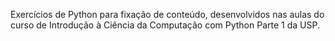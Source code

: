 Exercícios de Python para fixação de conteúdo, desenvolvidos nas aulas do curso de Introdução à Ciência da Computação com Python Parte 1 da USP.
